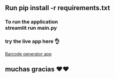 <h2>Run pip install -r requirements.txt </h2>
<h3>To run the application 
<br>
streamlit run main.py </h3>

<h3>try the live app here 👌</h3>
<a href="https://rotich254-streamlit-barcode-generatormain-8ywt7u.streamlit.app/"> Barcode generator app </a>

<h2> muchas gracias ❤️❤️ </h2>

